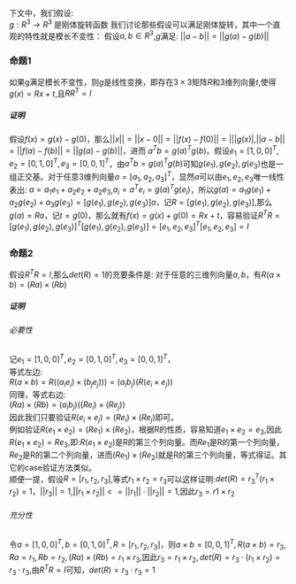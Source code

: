 下文中，我们假设:  
$g:R^3 \rightarrow R^3$
是刚体旋转函数
我们讨论那些假设可以满足刚体旋转，其中一个直观的特性就是模长不变性：
假设$a,b \in R^3$,$g$满足: $||a-b||=||g\left(a\right)-g\left(b\right)||$

### 命题1
如果g满足模长不变性，则$g$是线性变换，即存在$3\times 3$矩阵$R$和$3$维列向量$t$,使得 $g\left(x\right)=Rx+t$,且$RR^T=I$
##### 证明  
假设$f\left(x\right)=g\left(x\right)-g\left(0\right)$，那么$||x||=||x-0||=||f(x)-f(0)||=|||g(x)|$,$||a-b||=||f(a)-f(b)||=||g(a)-g(b)||$，进而 $a^Tb=g(a)^Tg(b)$。假设$e_1=[1,0,0]^T,e_2=[0,1,0]^T,e_3=[0,0,1]^T$，由$a^Tb=g(a)^Tg(b)$可知$g(e_1),g(e_2),g(e_3)$也是一组正交基。对于任意3维列向量$a=[a_1,a_2,a_3]^T$，显然$a$可以由$e_1,e_2,e_3$唯一线性表出: $a=a_1e_1+a_2e_2+a_2e_3$,$a_i=a^Te_i=g(a)^Tg(e_i)$，所以$g(a)=a_1g(e_1)+a_2g(e_2)+a_3g(e_3)=[g(e_1),g(e_2),g(e_3)]a$，记$R=[g(e_1),g(e_2),g(e_3)]$,那么$g(a)=Ra$，记$t=g(0)$，那么就有$f(x)=g(x)+g(0)=Rx+t$，容易验证$R^TR=[g(e_1),g(e_2),g(e_3)]^T[g(e_1),g(e_2),g(e_3)]=[e_1,e_2,e_3]^T[e_1,e_2,e_3]=I$

### 命题2
假设$R^TR=I$,那么$det(R)=1$的充要条件是: 对于任意的三维列向量$a,b$，有$R(a\times b)=(Ra)\times(Rb)$
##### 证明
###### 必要性
记$e_1=[1,0,0]^T,e_2=[0,1,0]^T,e_3=[0,0,1]^T$，  
等式左边:  
$R(a\times b)=R((a_ie_i)\times(b_je_j)))=(a_ib_j)(R(e_i\times e_j))$  
同理，等式右边:  
$(Ra)\times(Rb)=(a_ib_j)((Re_i)\times (Re_j))$  
因此我们只要验证$R(e_i\times e_j)=(Re_i)\times (Re_j)$即可。  
例如验证$R(e_1\times e_2)=(Re_1)\times (Re_2)$，根据R的性质，容易知道$e_1\times e_2=e_3$,因此$R(e_1\times e_2)=Re_3$,即:$R(e_1\times e_2)$是R的第三个列向量。而$Re_1$是R的第一个列向量，$Re_2$是R的第二个列向量，进而$(Re_1)\times (Re_2)$就是R的第三个列向量，等式得证。其它的case验证方法类似。  
顺便一提，假设$R=[r_1,r_2,r_3]$,等式$r_1\times r_2=r_3$可以这样证明:$det(R)=r_3^T(r_1\times r_2)=1$，$||r_3||=1$,$||r_1\times r_2||<=||r_1||\cdot||r_2||=1$,因此$r_3=r1\times r_2$  
###### 充分性
令$a=[1,0,0]^T,b=[0,1,0]^T, R=[r_1,r_2,r_3]$，则$a\times b=[0,0,1]^T,R(a\times b)=r_3, Ra=r_1, Rb=r_2, (Ra)\times(Rb)=r_1\times r_3$,因此$r_3=r_1\times r_2, det(R)=r_3\cdot(r_1\times r_2)=r_3\cdot r_3$,由$R^TR=I$可知，$det(R)=r_3\cdot r_3=1$

